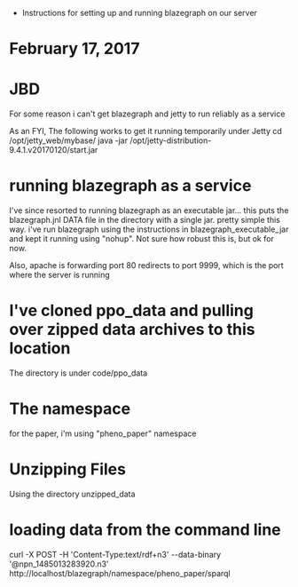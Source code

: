 * Instructions for setting up and running blazegraph on our server
# February 17, 2017
# JBD
For some reason i can't get blazegraph and jetty to run reliably as a service

As an FYI, The following works to get it running temporarily under Jetty
cd /opt/jetty_web/mybase/
java -jar /opt/jetty-distribution-9.4.1.v20170120/start.jar

# running blazegraph as a service
I've since resorted to running blazegraph as an executable jar... this puts the blazegraph.jnl DATA file in the directory with a single jar.
pretty simple this way.
i've run blazegraph using the instructions in blazegraph_executable_jar and kept it running using "nohup".
Not sure how robust this is, but ok for now.

Also, apache is forwarding port 80 redirects to port 9999, which is the port where the server is running

# I've cloned ppo_data and pulling over zipped data archives to this location
The directory is under code/ppo_data

# The namespace
for the paper, i'm using "pheno_paper" namespace

# Unzipping Files
Using the directory unzipped_data

# loading data from the command line
curl -X POST -H 'Content-Type:text/rdf+n3' --data-binary '@npn_1485013283920.n3' http://localhost/blazegraph/namespace/pheno_paper/sparql
